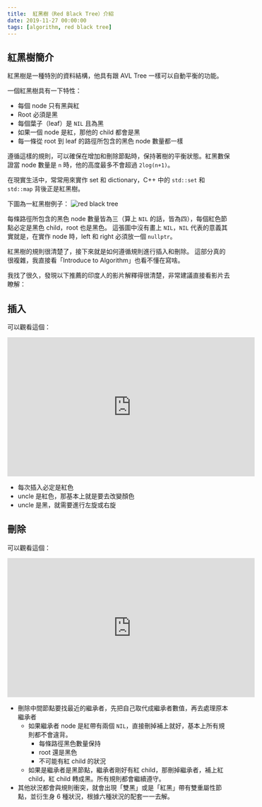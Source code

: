 ```yaml
---
title:  紅黑樹（Red Black Tree）介紹
date: 2019-11-27 00:00:00
tags: [algorithm, red black tree]
---
```


## 紅黑樹簡介

紅黑樹是一種特別的資料結構，他具有跟 AVL Tree 一樣可以自動平衡的功能。

一個紅黑樹具有一下特性：

- 每個 node 只有黑與紅
- Root 必須是黑
- 每個葉子（leaf）是 `NIL` 且為黑
- 如果一個 node 是紅，那他的 child 都會是黑
- 每一條從 root 到 leaf 的路徑所包含的黑色 node 數量都一樣

遵循這樣的規則，可以確保在增加和刪除節點時，保持著樹的平衡狀態。紅黑數保證當 node 數量是 `n` 時，他的高度最多不會超過 `2log(n+1)`。

在現實生活中，常常用來實作 set 和 dictionary，C++ 中的 `std::set` 和 `std::map` 背後正是紅黑樹。

<!-- more --> 

下圖為一紅黑樹例子：
![red black tree](https://user-images.githubusercontent.com/18013815/69704764-131ca180-112f-11ea-9897-ea561e87fc35.png)

每條路徑所包含的黑色 node 數量皆為三（算上 `NIL` 的話，皆為四），每個紅色節點必定是黑色 child，root 也是黑色。
這張圖中沒有畫上 `NIL`，`NIL` 代表的意義其實就是，在實作 node 時，left 和 right 必須放一個 `nullptr`。

紅黑樹的規則很清楚了，接下來就是如何遵循規則進行插入和刪除。
這部分真的很複雜，我直接看「Introduce to Algorithm」也看不懂在寫啥。

我找了很久，發現以下推薦的印度人的影片解釋得很清楚，非常建議直接看影片去瞭解：

## 插入

可以觀看這個：

<iframe width="560" height="315" src="https://www.youtube.com/embed/UaLIHuR1t8Q" frameborder="0" allow="accelerometer; autoplay; encrypted-media; gyroscope; picture-in-picture" allowfullscreen></iframe>

- 每次插入必定是紅色
- uncle 是紅色，那基本上就是要去改變顏色
- uncle 是黑，就需要進行左旋或右旋

## 刪除

可以觀看這個：

<iframe width="560" height="315" src="https://www.youtube.com/embed/CTvfzU_uNKE" frameborder="0" allow="accelerometer; autoplay; encrypted-media; gyroscope; picture-in-picture" allowfullscreen></iframe>

- 刪除中間節點要找最近的繼承者，先把自己取代成繼承者數值，再去處理原本繼承者
  - 如果繼承者 node 是紅帶有兩個 `NIL`，直接刪掉補上就好，基本上所有規則都不會違背。
    - 每條路徑黑色數量保持
    - root 還是黑色
    - 不可能有紅 child 的狀況
  - 如果是繼承者是黑節點，繼承者剛好有紅 child，那刪掉繼承者，補上紅 child，紅 child 轉成黑。所有規則都會繼續遵守。
- 其他狀況都會與規則衝突，就會出現「雙黑」或是「紅黑」帶有雙重屬性節點，並衍生身 6 種狀況，根據六種狀況的配套一一去解。
